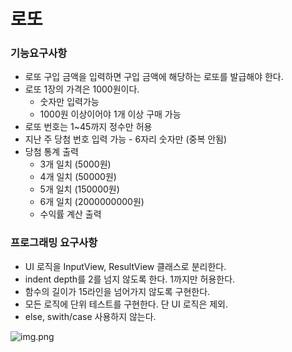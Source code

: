 # 로또

### 기능요구사항


* 로또 구입 금액을 입력하면 구입 금액에 해당하는 로또를 발급해야 한다.
* 로또 1장의 가격은 1000원이다.
  - 숫자만 입력가능
  - 1000원 이상이어야 1개 이상 구매 가능
* 로또 번호는 1~45까지 정수만 허용
* 지난 주 당첨 번호 입력 가능 - 6자리 숫자만 (중복 안됨)
* 당첨 통계 출력
  - 3개 일치 (5000원) 
  - 4개 일치 (50000원)
  - 5개 일치 (150000원)
  - 6개 일치 (2000000000원)
  - 수익률 계산 출력
  
### 프로그래밍 요구사항
* UI 로직을 InputView, ResultView 클래스로 분리한다.
* indent depth를 2를 넘지 않도록 한다. 1까지만 허용한다.
* 함수의 길이가 15라인을 넘어가지 않도록 구현한다.
* 모든 로직에 단위 테스트를 구현한다. 단 UI 로직은 제외.
* else, swith/case 사용하지 않는다.

![img.png](img.png)
